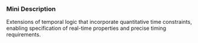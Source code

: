 ### Mini Description

Extensions of temporal logic that incorporate quantitative time constraints, enabling specification of real-time properties and precise timing requirements.
